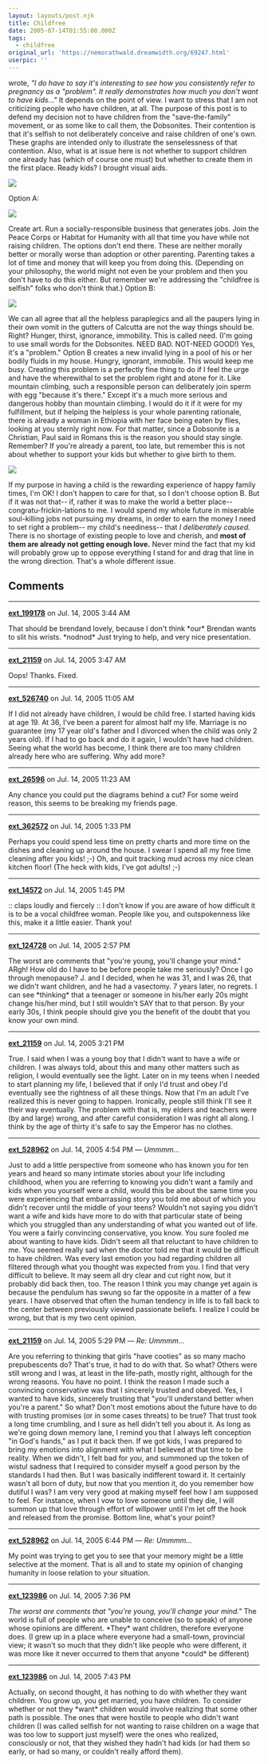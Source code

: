 ```yaml
---
layout: layouts/post.njk
title: Childfree
date: 2005-07-14T01:55:00.000Z
tags:
  - childfree
original_url: 'https://nemorathwald.dreamwidth.org/69247.html'
userpic: ''
---
```

wrote, _"I do have to say it's interesting to see how you consistently refer to pregnancy as a "problem". It really demonstrates how much you don't want to have kids..."_ It depends on the point of view. I want to stress that I am not criticizing people who have children, at all. The purpose of this post is to defend my decision not to have children from the "save-the-family" movement, or as some like to call them, the Dobsonites. Their contention is that it's selfish to not deliberately conceive and raise children of one's own. These graphs are intended only to illustrate the senselessness of that contention. Also, what is at issue here is not whether to support children one already has (which of course one must) but whether to create them in the first place. Ready kids? I brought visual aids.

[![](http://pics.livejournal.com/matt_arnold/pic/000769e9)](http://pics.livejournal.com/matt_arnold/pic/000769e9/g11)

Option A:

[![](http://pics.livejournal.com/matt_arnold/pic/00079b53)](http://pics.livejournal.com/matt_arnold/pic/00079b53/g11)

Create art. Run a socially-responsible business that generates jobs. Join the Peace Corps or Habitat for Humanity with all that time you have while not raising children. The options don't end there. These are neither morally better or morally worse than adoption or other parenting. Parenting takes a lot of time and money that will keep you from doing this. (Depending on your philosophy, the world might not even be your problem and then you don't have to do this either. But remember we're addressing the "childfree is selfish" folks who don't think that.) Option B:

[![](http://pics.livejournal.com/matt_arnold/pic/00077006)](http://pics.livejournal.com/matt_arnold/pic/00077006/g11)

We can all agree that all the helpless paraplegics and all the paupers lying in their own vomit in the gutters of Calcutta are not the way things should be. Right? Hunger, thirst, ignorance, immobility. This is called need. (I'm going to use small words for the Dobsonites. NEED BAD. NOT-NEED GOOD!) Yes, it's a "problem." Option B creates a new invalid lying in a pool of his or her bodily fluids in my house. Hungry, ignorant, immobile. This would keep me busy. Creating this problem is a perfectly fine thing to do if I feel the urge and have the wherewithal to set the problem right and atone for it. Like mountain climbing, such a responsible person can deliberately join sperm with egg "because it's there." Except it's a much more serious and dangerous hobby than mountain climbing. I would do it if it were for my fulfillment, but if helping the helpless is your whole parenting rationale, there is already a woman in Ethiopia with her face being eaten by flies, looking at you sternly right now. For that matter, since a Dobsonite is a Christian, Paul said in Romans this is the reason you should stay single. Remember? If you're already a parent, too late, but remember this is not about whether to support your kids but whether to give birth to them.

[![](http://pics.livejournal.com/matt_arnold/pic/00078pef)](http://pics.livejournal.com/matt_arnold/pic/00078pef/g11)

If my purpose in having a child is the rewarding experience of happy family times, I'm OK! I don't happen to care for that, so I don't choose option B. But if it was not that-- if, rather it was to make the world a better place-- congratu-frickin-lations to me. I would spend my whole future in miserable soul-killing jobs not pursuing my dreams, in order to earn the money I need to set right a problem-- my child's neediness-- that _I deliberately caused._ There is no shortage of existing people to love and cherish, and **most of them are already not getting enough love.** Never mind the fact that my kid will probably grow up to oppose everything I stand for and drag that line in the wrong direction. That's a whole different issue.

## Comments

---

**[ext_199178](https://www.dreamwidth.org/users/ext_199178)** on Jul. 14, 2005 3:44 AM

That should be brendand lovely, because I don't think \*our\* Brendan wants to slit his wrists. \*nodnod\* Just trying to help, and very nice presentation.

---

**[ext_21159](https://www.dreamwidth.org/users/ext_21159)** on Jul. 14, 2005 3:47 AM

Oops! Thanks. Fixed.

---

**[ext_526740](https://www.dreamwidth.org/users/ext_526740)** on Jul. 14, 2005 11:05 AM

If I did not already have children, I would be child free. I started having kids at age 19. At 36, I've been a parent for almost half my life. Marriage is no guarantee (my 17 year old's father and I divorced when the child was only 2 years old). If I had to go back and do it again, I wouldn't have had children. Seeing what the world has become, I think there are too many children already here who are suffering. Why add more?

---

**[ext_26596](https://www.dreamwidth.org/users/ext_26596)** on Jul. 14, 2005 11:23 AM

Any chance you could put the diagrams behind a cut? For some weird reason, this seems to be breaking my friends page.

---

**[ext_362572](https://www.dreamwidth.org/users/ext_362572)** on Jul. 14, 2005 1:33 PM

Perhaps you could spend less time on pretty charts and more time on the dishes and cleaning up around the house. I swear I spend all my free time cleaning after you kids! ;-) Oh, and quit tracking mud across my nice clean kitchen floor! (The heck with kids, I've got adults! ;-)

---

**[ext_14572](https://www.dreamwidth.org/users/ext_14572)** on Jul. 14, 2005 1:45 PM

:: claps loudly and fiercely :: I don't know if you are aware of how difficult it is to be a vocal childfree woman. People like you, and outspokenness like this, make it a little easier. Thank you!

---

**[ext_124728](https://www.dreamwidth.org/users/ext_124728)** on Jul. 14, 2005 2:57 PM

The worst are comments that "you're young, you'll change your mind." ARgh! How old do I have to be before people take me seriously? Once I go through menopause? J. and I decided, when he was 31, and I was 26, that we didn't want children, and he had a vasectomy. 7 years later, no regrets. I can see \*thinking\* that a teenager or someone in his/her early 20s might change his/her mind, but I still wouldn't SAY that to that person. By your early 30s, I think people should give you the benefit of the doubt that you know your own mind.

---

**[ext_21159](https://www.dreamwidth.org/users/ext_21159)** on Jul. 14, 2005 3:21 PM

True. I said when I was a young boy that I didn't want to have a wife or children. I was always told, about this and many other matters such as religion, I would eventually see the light. Later on in my teens when I needed to start planning my life, I believed that if only I'd trust and obey I'd eventually see the rightness of all these things. Now that I'm an adult I've realized this is never going to happen. Ironically, people still think I'll see it their way eventually. The problem with that is, my elders and teachers were (by and large) wrong, and after careful consideration I was right all along. I think by the age of thirty it's safe to say the Emperor has no clothes.

---

**[ext_528962](https://www.dreamwidth.org/users/ext_528962)** on Jul. 14, 2005 4:54 PM — *Ummmm...*

Just to add a little perspective from someone who has known you for ten years and heard so many intimate stories about your life including childhood, when you are referring to knowing you didn't want a family and kids when you yourself were a child, would this be about the same time you were experiencing that embarrassing story you told me about of which you didn't recover until the middle of your teens? Wouldn't not saying you didn't want a wife and kids have more to do with that particular state of being which you struggled than any understanding of what you wanted out of life. You were a fairly convincing conservative, you know. You sure fooled me about wanting to have kids. Didn't seem all that reluctant to have children to me. You seemed really sad when the doctor told me that it would be difficult to have children. Was every last emotion you had regarding children all filtered through what you thought was expected from you. I find that very difficult to believe. It may seem all dry clear and cut right now, but it probably did back then, too. The reason I think you may change yet again is because the pendulum has swung so far the opposite in a matter of a few years. I have observed that often the human tendency in life is to fall back to the center between previously viewed passionate beliefs. I realize I could be wrong, but that is my two cent opinion.

---

**[ext_21159](https://www.dreamwidth.org/users/ext_21159)** on Jul. 14, 2005 5:29 PM — *Re: Ummmm...*

Are you referring to thinking that girls "have cooties" as so many macho prepubescents do? That's true, it had to do with that. So what? Others were still wrong and I was, at least in the life-path, mostly right, although for the wrong reasons. You have no point. I think the reason I made such a convincing conservative was that I sincerely trusted and obeyed. Yes, I wanted to have kids, sincerely trusting that "you'll understand better when you're a parent." So what? Don't most emotions about the future have to do with trusting promises (or in some cases threats) to be true? That trust took a long time crumbling, and I sure as hell didn't tell you about it. As long as we're going down memory lane, I remind you that I always left conception "in God's hands," as I put it back then. If we got kids, I was prepared to bring my emotions into alignment with what I believed at that time to be reality. When we didn't, I felt bad for _you_, and summoned up the token of wistul sadness that I required to consider myself a good person by the standards I had then. But I was basically indifferent toward it. It certainly wasn't all born of duty, but now that you mention it, do you remember how dutiful I was? I am very very good at making myself feel how I am supposed to feel. For instance, when I vow to love someone until they die, I will summon up that love through effort of willpower until I'm let off the hook and released from the promise. Bottom line, what's your point?

---

**[ext_528962](https://www.dreamwidth.org/users/ext_528962)** on Jul. 14, 2005 6:44 PM — *Re: Ummmm...*

My point was trying to get you to see that your memory might be a little selective at the moment. That is all and to state my opinion of changing humanity in loose relation to your situation.

---

**[ext_123986](https://www.dreamwidth.org/users/ext_123986)** on Jul. 14, 2005 7:36 PM

_The worst are comments that "you're young, you'll change your mind."_ The world is full of people who are unable to conceive (so to speak) of anyone whose opinions are different. \*They\* want children, therefore everyone does. (I grew up in a place where everyone had a small-town, provincial view; it wasn't so much that they didn't like people who were different, it was more like it never occurred to them that anyone \*could\* be different)

---

**[ext_123986](https://www.dreamwidth.org/users/ext_123986)** on Jul. 14, 2005 7:43 PM

Actually, on second thought, it has nothing to do with whether they want children. You grow up, you get married, you have children. To consider whether or not they \*want\* children would involve realizing that some other path is possible. The ones that were hostile to people who didn't want children (I was called selfish for not wanting to raise children on a wage that was too low to support just myself) were the ones who realized, consciously or not, that they wished they hadn't had kids (or had them so early, or had so many, or couldn't really afford them).
